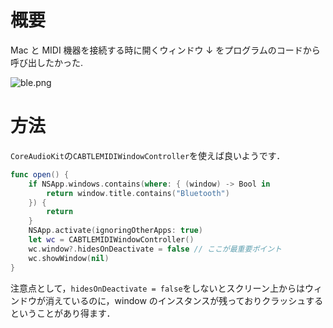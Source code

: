 <!-- title:Swift：MIDIのBluetooth構成ウィンドウを開く -->

# 概要

Mac と MIDI 機器を接続する時に開くウィンドウ ↓ をプログラムのコードから呼び出したかった.

![ble.png](./images/article/1d39e9c3-4034-8dff-72b1-e4250f69973b.png)

# 方法

`CoreAudioKit`の`CABTLEMIDIWindowController`を使えば良いようです．

```swift
func open() {
    if NSApp.windows.contains(where: { (window) -> Bool in
        return window.title.contains("Bluetooth")
    }) {
        return
    }
    NSApp.activate(ignoringOtherApps: true)
    let wc = CABTLEMIDIWindowController()
    wc.window?.hidesOnDeactivate = false // ここが最重要ポイント
    wc.showWindow(nil)
}
```

注意点として，`hidesOnDeactivate = false`をしないとスクリーン上からはウィンドウが消えているのに，window のインスタンスが残っておりクラッシュするということがあり得ます．
